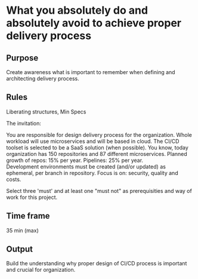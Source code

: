 # What you absolutely do and absolutely avoid to achieve proper delivery process

## Purpose

Create awareness what is important to remember when defining and architecting delivery process.

## Rules

Liberating structures, Min Specs

The invitation:  

You are responsible for design delivery process for the organization. Whole workload will use microservices and will be based in cloud. The CI/CD toolset is selected to be a SaaS solution (when possible). You know, today organization has 150 repositories and 87 different microservices. Planned growth of repos: 15% per year. Pipelines: 25% per year.   
Development environments must be created (and/or updated) as ephemeral, per branch in repository. Focus is on: security, quality and costs.

Select three 'must' and at least one "must not" as prerequisities and way of work for this project.

## Time frame

35 min (max)

## Output

Build the understanding why proper design of CI/CD process is important and crucial for organization.

